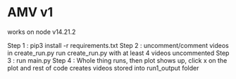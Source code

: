 # AMV v1

works on node v14.21.2

Step 1 : 
pip3 install -r requirements.txt
Step 2 : 
uncomment/comment videos in create_run.py
run create_run.py with at least 4 videos uncommented
Step 3 :
run main.py
Step 4 : 
Whole thing runs, then plot shows up, click x on the plot and rest of code creates videos stored into run1_output folder